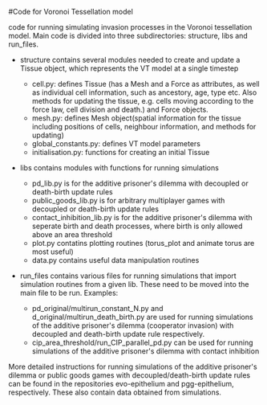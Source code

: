 #Code for Voronoi Tessellation model

code for running simulating invasion processes in the Voronoi tessellation model. Main code is divided into three subdirectories: structure, libs and run_files.
- structure contains several modules needed to create and update a Tissue object, which represents the VT model at a single timestep
	- cell.py: defines Tissue (has a Mesh and a Force as attributes, as well as individual cell information, such as ancestory, age, type etc. Also methods for updating the tissue, e.g. cells moving according to the force law, cell division and death.) and Force objects. 
	- mesh.py: defines Mesh object(spatial information for the tissue including positions of cells, neighbour information, and methods for updating)
	- global_constants.py: defines VT model parameters
	- initialisation.py: functions for creating an initial Tissue

- libs contains modules with functions for running simulations
	- pd_lib.py is for the additive prisoner's dilemma with decoupled or death-birth update rules
	- public_goods_lib.py is for arbitrary multiplayer games with decoupled or death-birth update rules
	- contact_inhibition_lib.py is for the additive prisoner's dilemma with seperate birth and death processes, where birth is only allowed above an area threshold
	- plot.py contatins plotting routines (torus_plot and animate torus are most useful)
	- data.py contains useful data manipulation routines
- run_files contains various files for running simulations that import simulation routines from a given lib. These need to be moved into the main file to be run. Examples:
	- pd_original/multirun_constant_N.py and d_original/multirun_death_birth.py are used for running simulations of the additive prisoner's dilemma (cooperator invasion) with decoupled and death-birth update rule respectively.
	- cip_area_threshold/run_CIP_parallel_pd.py can be used for running simulations of the additive prisoner's dilemma with contact inhibition
	
More detailed instructions for running simulations of the additive prisoner's dilemma or public goods games with decoupled/death-birth update rules can be found in the repositories evo-epithelium and pgg-epithelium, respectively. These also contain data obtained from simulations. 
